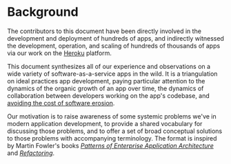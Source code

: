 Background
==========

The contributors to this document have been directly involved in the development and deployment of hundreds of apps, and indirectly witnessed the development, operation, and scaling of hundreds of thousands of apps via our work on the [Heroku](http://www.heroku.com/) platform.

This document synthesizes all of our experience and observations on a wide variety of software-as-a-service apps in the wild.  It is a triangulation on ideal practices app development, paying particular attention to the dynamics of the organic growth of an app over time, the dynamics of collaboration between developers working on the app's codebase, and [avoiding the cost of software erosion](http://blog.heroku.com/archives/2011/6/28/the_new_heroku_4_erosion_resistance_explicit_contracts/).

Our motivation is to raise awareness of some systemic problems we've in modern application development, to provide a shared vocabulary for discussing those problems, and to offer a set of broad conceptual solutions to those problems with accompanying terminology.  The format is inspired by Martin Fowler's books *[Patterns of Enterprise Application Architecture](http://books.google.com/books/about/Patterns_of_enterprise_application_archi.html?id=FyWZt5DdvFkC)* and *[Refactoring](http://books.google.com/books/about/Refactoring.html?id=1MsETFPD3I0C)*.

